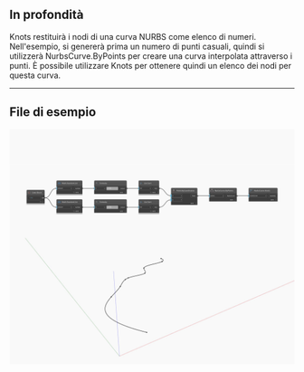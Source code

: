 ## In profondità
Knots restituirà i nodi di una curva NURBS come elenco di numeri. Nell'esempio, si genererà prima un numero di punti casuali, quindi si utilizzerà NurbsCurve.ByPoints per creare una curva interpolata attraverso i punti. È possibile utilizzare Knots per ottenere quindi un elenco dei nodi per questa curva.
___
## File di esempio

![Knots](./Autodesk.DesignScript.Geometry.NurbsCurve.Knots_img.jpg)

